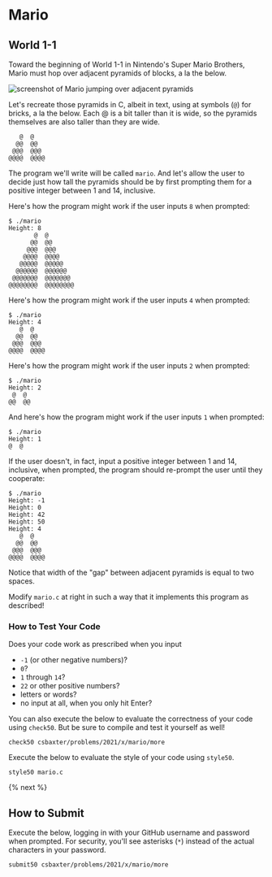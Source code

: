 # Mario

## World 1-1

Toward the beginning of World 1-1 in Nintendo's Super Mario Brothers, Mario must hop over adjacent pyramids of blocks, a la the below.

![screenshot of Mario jumping over adjacent pyramids](pyramids.png)

Let's recreate those pyramids in C, albeit in text, using at symbols (`@`) for bricks, a la the below. Each @ is a bit taller than it is wide, so the pyramids themselves are also taller than they are wide.

```
   @  @
  @@  @@
 @@@  @@@
@@@@  @@@@
```

The program we'll write will be called `mario`. And let's allow the user to decide just how tall the pyramids should be by first prompting them for a positive integer between 1 and 14, inclusive.

Here's how the program might work if the user inputs `8` when prompted:

```
$ ./mario
Height: 8
       @  @
      @@  @@
     @@@  @@@
    @@@@  @@@@
   @@@@@  @@@@@
  @@@@@@  @@@@@@
 @@@@@@@  @@@@@@@
@@@@@@@@  @@@@@@@@
```

Here's how the program might work if the user inputs `4` when prompted:

```
$ ./mario
Height: 4
   @  @
  @@  @@
 @@@  @@@
@@@@  @@@@
```

Here's how the program might work if the user inputs `2` when prompted:

```
$ ./mario
Height: 2
 @  @
@@  @@
```

And here's how the program might work if the user inputs `1` when prompted:

```
$ ./mario
Height: 1
@  @
```

If the user doesn't, in fact, input a positive integer between 1 and 14, inclusive, when prompted, the program should re-prompt the user until they cooperate:

```
$ ./mario
Height: -1
Height: 0
Height: 42
Height: 50
Height: 4
   @  @
  @@  @@
 @@@  @@@
@@@@  @@@@
```

Notice that width of the "gap" between adjacent pyramids is equal to two spaces.

Modify `mario.c` at right in such a way that it implements this program as described!

### How to Test Your Code

Does your code work as prescribed when you input

* `-1` (or other negative numbers)?
* `0`?
* `1` through `14`?
* `22` or other positive numbers?
* letters or words?
* no input at all, when you only hit Enter?

You can also execute the below to evaluate the correctness of your code using `check50`. But be sure to compile and test it yourself as well!

```
check50 csbaxter/problems/2021/x/mario/more
```

Execute the below to evaluate the style of your code using `style50`.

```
style50 mario.c
```

{% next %}

## How to Submit

Execute the below, logging in with your GitHub username and password when prompted. For security, you'll see asterisks (`*`) instead of the actual characters in your password.

```
submit50 csbaxter/problems/2021/x/mario/more
```
